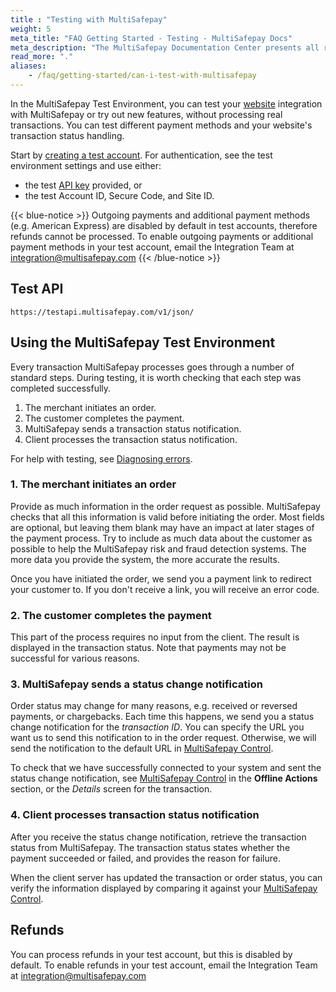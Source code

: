 ```yaml
---
title : "Testing with MultiSafepay"
weight: 5
meta_title: "FAQ Getting Started - Testing - MultiSafepay Docs"
meta_description: "The MultiSafepay Documentation Center presents all relevant information about our Plugins and API. You can also find support pages for payment methods, tools and general questions as well as the contact details of our Support and Integration Teams."
read_more: "."
aliases:
    - /faq/getting-started/can-i-test-with-multisafepay
---
```

In the MultiSafepay Test Environment, you can test your [website](/faq/general/multisafepay-glossary/#website) integration with MultiSafepay or try out new features, without processing real transactions. You can test different payment methods and your website's transaction status handling.

Start by [creating a test account](https://testmerchant.multisafepay.com/signup). For authentication, see the test environment settings and use either:

- the test [API key](/faq/general/multisafepay-glossary/#api-key) provided, or 
- the test Account ID, Secure Code, and Site ID.

{{< blue-notice >}} Outgoing payments and additional payment methods (e.g. American Express) are disabled by default in test accounts, therefore refunds cannot be processed. To enable outgoing payments or additional payment methods in your test account, email the Integration Team at <integration@multisafepay.com>
{{< /blue-notice >}} 

## Test API

`https://testapi.multisafepay.com/v1/json/`

Using the MultiSafepay Test Environment
----------

Every transaction MultiSafepay processes goes through a number of standard steps. During testing, it is worth checking that each step was completed successfully.

1.  The merchant initiates an order.
2.  The customer completes the payment.
3.  MultiSafepay sends a transaction status notification.
4.  Client processes the transaction status notification.

For help with testing, see [Diagnosing errors](/faq/errors-explained/diagnosing-errors).

### 1. The merchant initiates an order

Provide as much information in the order request as possible. MultiSafepay checks that all this information is valid before initiating the order. Most fields are optional, but leaving them blank may have an impact at later stages of the payment process. Try to include as much data about the customer as possible to help the MultiSafepay risk and fraud detection systems. The more data you provide the system, the more accurate the results.

Once you have initiated the order, we send you a payment link to redirect your customer to. If you don't receive a link, you will receive an error code.

### 2. The customer completes the payment

This part of the process requires no input from the client. The result is displayed in the transaction status. Note that payments may not be successful for various reasons.

### 3. MultiSafepay sends a status change notification

Order status may change for many reasons, e.g. received or reversed payments, or chargebacks. Each time this happens, we send you a status change notification for the _transaction ID_. You can specify the URL you want us to send this notification to in the order request. Otherwise, we will send the notification to the default URL in [MultiSafepay Control](https://merchant.multisafepay.com).

To check that we have successfully connected to your system and sent the status change notification, see [MultiSafepay Control](https://merchant.multisafepay.com) in the **Offline Actions** section, or the _Details_ screen for the transaction.

### 4. Client processes transaction status notification

After you receive the status change notification, retrieve the transaction status from MultiSafepay. The transaction status states whether the payment succeeded or failed, and provides the reason for failure.

When the client server has updated the transaction or order status, you can verify the information displayed by comparing it against your [MultiSafepay Control](https://merchant.multisafepay.com).

## Refunds

You can process refunds in your test account, but this is disabled by default. To enable refunds in your test account, email the Integration Team at <integration@multisafepay.com>
